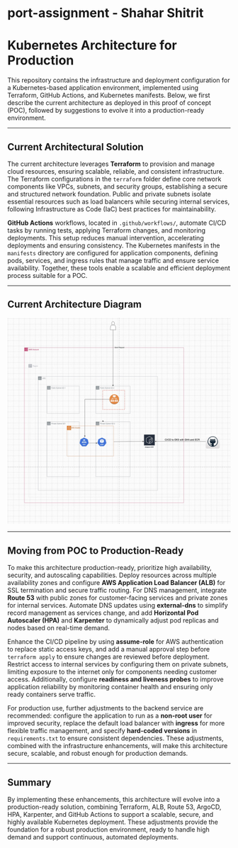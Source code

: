 # port-assignment - Shahar Shitrit

# Kubernetes Architecture for Production

This repository contains the infrastructure and deployment configuration for a Kubernetes-based application environment, implemented using Terraform, GitHub Actions, and Kubernetes manifests. Below, we first describe the current architecture as deployed in this proof of concept (POC), followed by suggestions to evolve it into a production-ready environment.

---

## Current Architectural Solution

The current architecture leverages **Terraform** to provision and manage cloud resources, ensuring scalable, reliable, and consistent infrastructure. The Terraform configurations in the `terraform` folder define core network components like VPCs, subnets, and security groups, establishing a secure and structured network foundation. Public and private subnets isolate essential resources such as load balancers while securing internal services, following Infrastructure as Code (IaC) best practices for maintainability.

**GitHub Actions** workflows, located in `.github/workflows/`, automate CI/CD tasks by running tests, applying Terraform changes, and monitoring deployments. This setup reduces manual intervention, accelerating deployments and ensuring consistency. The Kubernetes manifests in the `manifests` directory are configured for application components, defining pods, services, and ingress rules that manage traffic and ensure service availability. Together, these tools enable a scalable and efficient deployment process suitable for a POC.

---

## Current Architecture Diagram
![Architecture Diagram](./port-assignment-architecture.jpg)

---

## Moving from POC to Production-Ready

To make this architecture production-ready, prioritize high availability, security, and autoscaling capabilities. Deploy resources across multiple availability zones and configure **AWS Application Load Balancer (ALB)** for SSL termination and secure traffic routing. For DNS management, integrate **Route 53** with public zones for customer-facing services and private zones for internal services. Automate DNS updates using **external-dns** to simplify record management as services change, and add **Horizontal Pod Autoscaler (HPA)** and **Karpenter** to dynamically adjust pod replicas and nodes based on real-time demand.

Enhance the CI/CD pipeline by using **assume-role** for AWS authentication to replace static access keys, and add a manual approval step before `terraform apply` to ensure changes are reviewed before deployment. Restrict access to internal services by configuring them on private subnets, limiting exposure to the internet only for components needing customer access. Additionally, configure **readiness and liveness probes** to improve application reliability by monitoring container health and ensuring only ready containers serve traffic.

For production use, further adjustments to the backend service are recommended: configure the application to run as a **non-root user** for improved security, replace the default load balancer with **ingress** for more flexible traffic management, and specify **hard-coded versions** in `requirements.txt` to ensure consistent dependencies. These adjustments, combined with the infrastructure enhancements, will make this architecture secure, scalable, and robust enough for production demands.

---

## Summary

By implementing these enhancements, this architecture will evolve into a production-ready solution, combining Terraform, ALB, Route 53, ArgoCD, HPA, Karpenter, and GitHub Actions to support a scalable, secure, and highly available Kubernetes deployment. These adjustments provide the foundation for a robust production environment, ready to handle high demand and support continuous, automated deployments.
